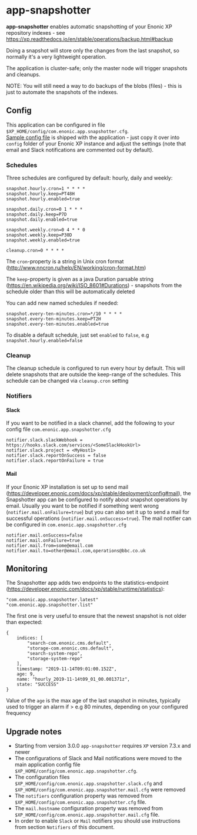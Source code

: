 # app-snapshotter

**app-snapshotter** enables automatic snapshotting of your Enonic XP repository indexes - see https://xp.readthedocs.io/en/stable/operations/backup.html#backup

Doing a snapshot will store only the changes from the last snapshot, so normally it's a very lightweight operation.

The application is cluster-safe; only the master node will trigger snapshots and cleanups.

NOTE: You will still need a way to do backups of the blobs (files) - this is just to automate the snapshots of the indexes.


## Config

This application can be configured in file ``$XP_HOME/config/com.enonic.app.snapshotter.cfg``.  
[Sample config file](https://github.com/enonic/app-snapshotter/blob/master/com.enonic.app.snapshotter.cfg) is shipped with the application - 
just copy it over into `config` folder of your Enonic XP instance and adjust the settings (note that email and Slack notifications are
commented out by default).

### Schedules

Three schedules are configured by default: hourly, daily and weekly:

    snapshot.hourly.cron=1 * * * *
    snapshot.hourly.keep=PT48H
    snapshot.hourly.enabled=true

    snapshot.daily.cron=0 1 * * *
    snapshot.daily.keep=P7D
    snapshot.daily.enabled=true

    snapshot.weekly.cron=0 4 * * 0
    snapshot.weekly.keep=P30D
    snapshot.weekly.enabled=true

    cleanup.cron=0 * * * *

  
The ``cron``-property is a string in Unix cron format (http://www.nncron.ru/help/EN/working/cron-format.htm)

The ``keep``-property is given as a java Duration parsable string (https://en.wikipedia.org/wiki/ISO_8601#Durations) - snapshots from the schedule older than this will be automatically deleted

You can add new named schedules if needed:

    snapshot.every-ten-minutes.cron=*/10 * * * *
    snapshot.every-ten-minutes.keep=PT2H
    snapshot.every-ten-minutes.enabled=true

To disable a default schedule, just set `enabled` to `false`, e.g ``snapshot.hourly.enabled=false``

### Cleanup

The cleanup schedule is configured to run every hour by default. This will delete snapshots that are outside the keep-range of the schedules. This schedule can be changed via ``cleanup.cron`` setting

### Notifiers

#### Slack

If you want to be notified in a slack channel, add the following to your config file ``com.enonic.app.snapshotter.cfg``

    notifier.slack.slackWebhook = https://hooks.slack.com/services/<SomeSlackHookUrl>
    notifier.slack.project = <MyHost1>
    notifier.slack.reportOnSuccess = false
    notifier.slack.reportOnFailure = true


#### Mail

If your Enonic XP installation is set up to send mail (https://developer.enonic.com/docs/xp/stable/deployment/config#mail),
the Snapshotter app can be configured to notify about snapshot operations by email. 
Usually you want to be notified if something went wrong (``notifier.mail.onFailure=true``) but you can also set it up to send a mail
for successful operations (``notifier.mail.onSuccess=true``). The mail notifier can be configured in ``com.enonic.app.snapshotter.cfg``

    notifier.mail.onSuccess=false
    notifier.mail.onFailure=true
    notifier.mail.from=some@email.com
    notifier.mail.to=other@email.com,operations@bbc.co.uk

## Monitoring

The Snapshotter app adds two endpoints to the statistics-endpoint (https://developer.enonic.com/docs/xp/stable/runtime/statistics):

    "com.enonic.app.snapshotter.latest"
    "com.enonic.app.snapshotter.list"


The first one is very useful to ensure that the newest snapshot is not older than expected:

    {
        indices: [
            "search-com.enonic.cms.default",
            "storage-com.enonic.cms.default",
            "search-system-repo",
            "storage-system-repo"
        ],
        timestamp: "2019-11-14T09:01:00.152Z",
        age: 9,
        name: "hourly_2019-11-14t09_01_00.001371z",
        state: "SUCCESS"
    }

Value of the `age` is the max age of the last snapshot in minutes, typically used to trigger an alarm if > e.g 80 minutes, depending on your configured frequency

## Upgrade notes

- Starting from version 3.0.0 ``app-snapshotter`` requires ``XP`` version 7.3.x and newer
- The configurations of Slack and Mail notifications were moved to the main application config file ``$XP_HOME/config/com.enonic.app.snapshotter.cfg``. 
- The configuration files ``$XP_HOME/config/com.enonic.app.snapshotter.slack.cfg`` and ``$XP_HOME/config/com.enonic.app.snapshotter.mail.cfg`` were removed
- The ``notifiers`` configuration property was removed from ``$XP_HOME/config/com.enonic.app.snapshotter.cfg`` file.
- The ``mail.hostname`` configuration property was removed from ``$XP_HOME/config/com.enonic.app.snapshotter.mail.cfg`` file.
- In order to enable ``Slack`` or ``Mail`` notifiers you should use instructions from section ``Notifiers`` of this document.
